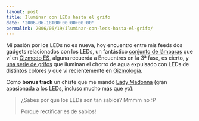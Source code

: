 ```yaml
---
layout: post
title: Iluminar con LEDs hasta el grifo
date: '2006-06-18T00:00:00+00:00'
permalink: 2006/06/19/iluminar-con-leds-hasta-el-grifo/
---
```

<a href="http://www.equasystem.com/ita/new.htm"><img style="float:right; margin:0 0 10px 10px;cursor:pointer; cursor:hand;" src="http://photos1.blogger.com/blogger/6639/1972/320/Imagen%202.1.png" border="0" alt="" /></a>Mi pasión por los LEDs no es nueva, hoy encuentro entre mis feeds dos gadgets relacionados con los LEDs, un fantástico <a href="http://www.ledsmagazine.com/articles/features/3/5/5/1">conjunto de lámparas</a> que ví en <a href="http://es.gizmodo.com/2006/06/15/haze_led_luminaire.html">Gizmodo ES</a>, alguna recuerda a Encuentros en la 3ª fase, es cierto, y <a href="http://www.equasystem.com/ita/new.htm">una serie de grifos</a> que iluminan el chorro de agua expulsado con LEDs de distintos colores y que vi recientemente en <a href="http://gizmologia.com/2006/06/light-delight-leds-en-el-agua">Gizmología</a>.

Como <span style="font-weight:bold;">bonus track</span> un chiste que me mandó <a href="http://childrenatyourfeet.blogspot.com">Lady Madonna</a> (gran apasionada a los LEDs, incluso mucho más que yo):
<blockquote>¿Sabes por qué los LEDs son tan sabios?
Mmmm no :P

Porque rectificar es de sabios!</blockquote>
